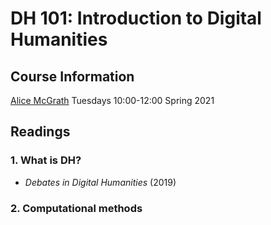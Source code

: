 # DH 101: Introduction to Digital Humanities

## Course Information
[Alice McGrath](https://www.brynmawr.edu/people/alice-mcgrath)
Tuesdays 10:00-12:00 Spring 2021


## Readings

### 1. What is DH?

- *Debates in Digital Humanities* (2019)

### 2. Computational methods

